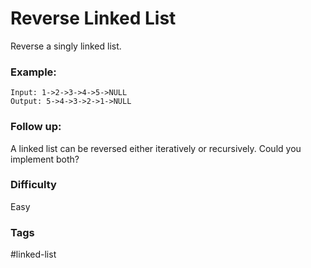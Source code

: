 # Reverse Linked List

Reverse a singly linked list.

### Example:

```
Input: 1->2->3->4->5->NULL
Output: 5->4->3->2->1->NULL
```

### Follow up:

A linked list can be reversed either iteratively or recursively. Could you implement both?

### Difficulty

Easy

### Tags

#linked-list
